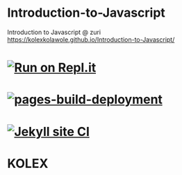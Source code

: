 # Introduction-to-Javascript
Introduction to Javascript @ zuri
https://kolexkolawole.github.io/Introduction-to-Javascript/

# [![Run on Repl.it](https://repl.it/badge/github/kolexkolawole/Introduction-to-Javascript)](https://repl.it/github/kolexkolawole/Introduction-to-Javascript)

# [![pages-build-deployment](https://github.com/kolexkolawole/Introduction-to-Javascript/actions/workflows/pages/pages-build-deployment/badge.svg)](https://github.com/kolexkolawole/Introduction-to-Javascript/actions/workflows/pages/pages-build-deployment)

# [![Jekyll site CI](https://github.com/kolexkolawole/Introduction-to-Javascript/actions/workflows/jekyll.yml/badge.svg)](https://github.com/kolexkolawole/Introduction-to-Javascript/actions/workflows/jekyll.yml)

# KOLEX
